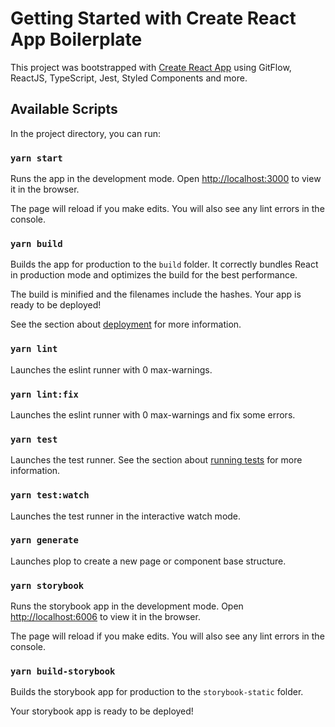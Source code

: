 # Getting Started with Create React App Boilerplate

This project was bootstrapped with [Create React App](https://github.com/facebook/create-react-app) using GitFlow, ReactJS, TypeScript, Jest, Styled Components and more.

## Available Scripts

In the project directory, you can run:

### `yarn start`

Runs the app in the development mode.
Open [http://localhost:3000](http://localhost:3000) to view it in the browser.

The page will reload if you make edits.
You will also see any lint errors in the console.

### `yarn build`

Builds the app for production to the `build` folder.
It correctly bundles React in production mode and optimizes the build for the best performance.

The build is minified and the filenames include the hashes.
Your app is ready to be deployed!

See the section about [deployment](https://facebook.github.io/create-react-app/docs/deployment) for more information.

### `yarn lint`

Launches the eslint runner with 0 max-warnings.

### `yarn lint:fix`

Launches the eslint runner with 0 max-warnings and fix some errors.

### `yarn test`

Launches the test runner.
See the section about [running tests](https://facebook.github.io/create-react-app/docs/running-tests) for more information.

### `yarn test:watch`

Launches the test runner in the interactive watch mode.

### `yarn generate`

Launches plop to create a new page or component base structure.

### `yarn storybook`

Runs the storybook app in the development mode.
Open [http://localhost:6006](http://localhost:6006) to view it in the browser.

The page will reload if you make edits.
You will also see any lint errors in the console.

### `yarn build-storybook`

Builds the storybook app for production to the `storybook-static` folder.

Your storybook app is ready to be deployed!
